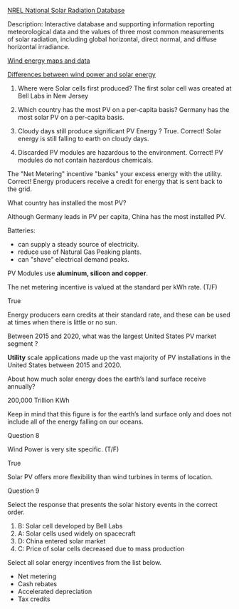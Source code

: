 

[NREL National Solar Radiation Database](https://nsrdb.nrel.gov/)

Description: Interactive database and supporting information reporting meteorological data and the values of three most common measurements of solar radiation, including global horizontal, direct normal, and diffuse horizontal irradiance.

[Wind energy maps and data](https://windexchange.energy.gov/maps-data)


[Differences between wind power and solar energy](https://www.directenergy.com/learning-center/differences-between-wind-solar-energy)



1. Where were Solar cells first produced?
The first solar cell was created at Bell Labs in New Jersey

2. Which country has the most PV on a per-capita basis?
Germany has the most solar PV on a per-capita basis.

3. Cloudy days still produce significant PV Energy ?
True. Correct! Solar energy is still falling to earth on cloudy days. 

4. Discarded PV modules are hazardous to the environment.
Correct! PV modules do not contain hazardous chemicals.

The "Net Metering" incentive "banks" your excess energy with the utility.
Correct! Energy producers receive a credit for energy that is sent back to the grid.




What country has installed the most PV? 

Although Germany leads in PV per capita, China has the most installed PV. 

Batteries:

* can supply a steady source of electricity.
* reduce use of Natural Gas Peaking plants.
* can "shave" electrical demand peaks.

PV Modules use **aluminum, silicon and copper**.

The net metering incentive is valued at the standard per kWh rate. (T/F)

True

Energy producers earn credits at their standard rate, and these can be used at times when there is little or no sun. 

Between 2015 and 2020, what was the largest United States PV market segment ? 

**Utility** scale applications made up the vast majority of PV installations in the United States between 2015 and 2020.


About how much solar energy does the earth’s land surface receive annually? 

200,000 Trillion KWh

Keep in mind that this figure is for the earth’s land surface only and does not include all of the energy falling on our oceans. 


Question 8

Wind Power is very site specific. (T/F)

True

Solar PV offers more flexibility than wind turbines in terms of location.  

Question 9

Select the response that presents the solar history events in the correct order.


1. B: Solar cell developed by Bell Labs
2. A: Solar cells used widely on spacecraft
3. D: China entered solar market
4. C: Price of solar cells decreased due to mass production


Select all solar energy incentives from the list below. 

* Net metering
* Cash rebates
* Accelerated depreciation
* Tax credits
